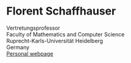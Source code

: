 # Florent Schaffhauser
Vertretungsprofessor  
Faculty of Mathematics and Computer Science  
Ruprecht-Karls-Universität Heidelberg  
Germany  
[Personal webpage](https://matematiflo.github.io)
